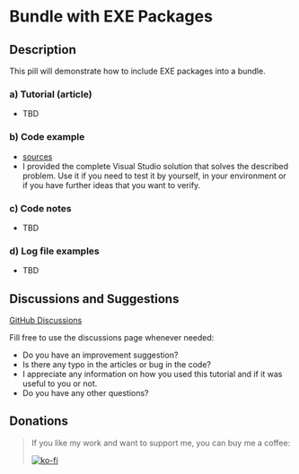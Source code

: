 # Bundle with EXE Packages

## Description

This pill will demonstrate how to include EXE packages into a bundle.

### a) Tutorial (article)

-  TBD

### b) Code example

- [sources](sources)
- I provided the complete Visual Studio solution that solves the described problem. Use it if you need to test it by yourself, in your environment or if you have further ideas that you want to verify.

### c) Code notes

- TBD

### d) Log file examples

- TBD

## Discussions and Suggestions

[GitHub Discussions](https://github.com/WiX-Toolset-Pills-15mg/Bundle-with-EXE-Packages/discussions)

Fill free to use the discussions page whenever needed:

- Do you have an improvement suggestion?
- Is there any typo in the articles or bug in the code?
- I appreciate any information on how you used this tutorial and if it was useful to you or not.
- Do you have any other questions?

## Donations

> If you like my work and want to support me, you can buy me a coffee:
>
> [![ko-fi](https://www.ko-fi.com/img/githubbutton_sm.svg)](https://ko-fi.com/Y8Y62EZ8H)

